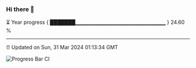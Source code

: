 ### Hi there 👋

⏳ Year progress { ███████▁▁▁▁▁▁▁▁▁▁▁▁▁▁▁▁▁▁▁▁▁▁▁ } 24.60 %

---

⏰ Updated on Sun, 31 Mar 2024 01:13:34 GMT

![Progress Bar CI](https://github.com/liununu/liununu/workflows/Progress%20Bar%20CI/badge.svg)
